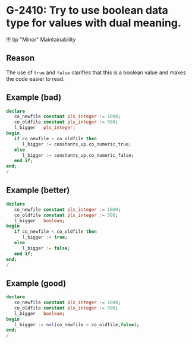 # G-2410: Try to use boolean data type for values with dual meaning.

!!! tip "Minor"
    Maintainability

## Reason

The use of `true` and `false` clarifies that this is a boolean value and makes the code easier to read.

## Example (bad)

``` sql
declare
   co_newfile constant pls_integer := 1000;
   co_oldfile constant pls_integer := 500;
   l_bigger   pls_integer;
begin
   if co_newfile < co_oldfile then
      l_bigger := constants_up.co_numeric_true;
   else
      l_bigger := constants_up.co_numeric_false;
   end if;
end;
/
```

## Example (better)

``` sql
declare
   co_newfile constant pls_integer := 1000;
   co_oldfile constant pls_integer := 500;
   l_bigger   boolean;
begin
   if co_newfile < co_oldfile then
      l_bigger := true;
   else
      l_bigger := false;
   end if;
end;
/
```

## Example (good)

``` sql
declare
   co_newfile constant pls_integer := 1000;
   co_oldfile constant pls_integer := 500;
   l_bigger   boolean;
begin
   l_bigger := nvl(co_newfile < co_oldfile,false);
end;
/
```